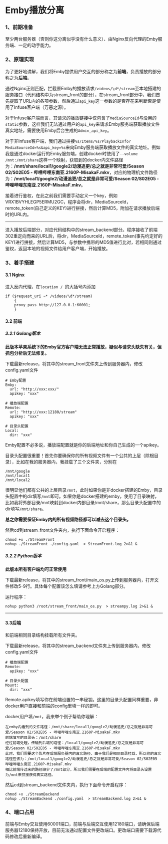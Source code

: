 # Emby播放分离

### 1、前期准备

至少两台服务器（否则你这分离似乎没有什么意义）、由Nginx反向代理的Emby服务端、一定的动手能力。

### 2、原理实现

为了更好地讲解，我们将Emby提供用户交互的部分称之为**前端**，负责播放的部分称之为**后端**。

通过Nginx正则匹配，拦截原Emby的播放请求`/videos/\d*/stream`至本地搭建的服务接口（代码结构中为stream_front的部分），在stream_front部分中，我们首先提取了URL内的各项参数，然后通过`api_key`这一参数的是否存在来判断否是使用了Infuse客户端（万恶之源）。

对于Infuse客户端而言，其请求的播放链接中仅包含了`MediaSourceId`与没用的`static`参数，这样我们无法通过用户的`api_key`来请求Emby服务端获取播放文件真实地址，需要使用Emby后台生成的`Admin_api_key`。

对于非Infuse客户端，我们通过拼接`%s/Items/%s/PlaybackInfo?MediaSourceId=%s&api_key=%s`来向Emby服务端获取播放文件的真实地址。例如我是通过docker运行的Emby服务端，创建docker时使用了`--volume /mnt:/mnt/share`这样一个映射，获取到的docker内文件路径为：**/mnt/share/local1/google2/动漫追更/总之就是非常可爱/Season 02/S02E05 - 哔哩哔哩东南亚.2160P-MisakaF.mkv**，对应的物理机文件路径为：**/mnt/local1/google2/动漫追更/总之就是非常可爱/Season 02/S02E05 - 哔哩哔哩东南亚.2160P-MisakaF.mkv**。

接着进行鉴权，在此之前我们需要手动定义一个key，例如VRX1BVYHLEGP5ERMU2GC，程序会将dir，MediaSourceId，remote_token(自己定义的KEY)进行拼接，然后计算MD5，附加在请求播放后端时的URL内。

------

进入播放后端部分，对应代码结构中的stream_backend部分。程序接收了前端302重定向而来的URL后，将dir，MediaSourceId，remote_token(事先约定好的KEY)进行拼接，然后计算MD5，与参数中携带的MD5值进行比对，若相同则通过鉴权，返回本地的视频文件给用户客户端，开始播放。

### 3、着手搭建

#### 3.1 Nginx

进入反向代理，在`location / `的大括号内添加

```
if ($request_uri ~* /videos/\d*/stream)
    {
    proxy_pass http://127.0.0.1:60001;
    }
```

#### 3.2 前端

##### 3.2.1 Golang版本

**此版本苹果系统下的Emby官方客户端无法正常播放，疑似与请求头缺失有关，但抓包分析后无法修复。**

下载最新release，将其中的stream_front文件夹上传到服务器内，修改config.yaml文件

```
# Emby配置
Emby:
  url: "http://xxx:xxx/"
  apikey: "xxx"

# 播放端配置
Remote:
  url: "http://xxx:12180/stream"
  apikey: "xxx"

# 目录头配置
Local: 
  dir: "xxx"
```

Emby配置不必多说，播放端配置就是你的后端地址和你自己生成的一个apikey。

目录头配置很重要！首先你要确保你的所有视频文件有一个公共的上层（除根目录），比如在我的服务器内，我挂载了三个文件夹，分别在

```
/mnt/google
/mnt/local1
/mnt/local2
```

很明显他们都有公共的上层目录`/mnt`，此时如果你是非docker搭建的Emby，目录头配置中的dir填写`/mnt`即可。如果你是docker搭建的emby，使用了目录映射，比如我将外部目录/mnt映射到docker内部目录/mnt/share，那么目录头配置中的dir填写`/mnt/share`。

**总之你需要保证Emby内的所有视频路径都可以减去这个目录头。**

然后cd到stream_front文件夹内，执行下面命令开启程序：

```
chmod +x ./StreamFront
nohup ./StreamFront ./config.yaml  > StreamFront.log 2>&1 &
```

##### 3.2.2 Python版本

**此版本所有客户端均可正常使用**

下载最新release，将其中的stream_front/main_os.py上传到服务器内，打开文件修改5-9行。具体每个配置该怎么填请参考上方Golang部分。

运行程序：

```
nohup python3 /root/stream_front/main_os.py  > streampy.log 2>&1 &
```

------

#### 3.3后端

和前端相同目录结构挂载所有文件夹。

下载最新release，将其中的stream_backend文件夹上传到服务器内，修改config.yaml文件

```
# 播放端配置
Remote:
  apikey: "xxx"

# 目录头配置
Mount: 
  dir: "xxx"
```

Remote.apikey填写你在前端设置的一串秘钥。这里的目录头配置同样重要，非docker用户直接和前端的config里填一样的即可。

docker用户填`/mnt`，我来举个例子帮助你理解：

```
在emby内看到的文件路径：/mnt/share/local1/google2/动漫追更/总之就是非常可爱/Season 02/S02E05 - 哔哩哔哩东南亚.2160P-MisakaF.mkv
前端填写的目录头：/mnt/share
经过前端处理，传输到后端的路径：/local1/google2/动漫追更/总之就是非常可爱/Season 02/S02E05 - 哔哩哔哩东南亚.2160P-MisakaF.mkv
此时，我们需要这个影片在后端服务器内的真实路径，由于我们是相同目录挂载，所以他的真实路径应该为：/mnt/local1/google2/动漫追更/总之就是非常可爱/Season 02/S02E05 - 哔哩哔哩东南亚.2160P-MisakaF.mkv
相比前端传过来的路径缺少了/mnt部分，所以我们需要在后端的配置文件内将目录头设置为/mnt来拼接获得真实路径。
```

然后cd到stream_backend文件夹内，执行下面命令开启程序：

```
chmod +x ./StreamBackend
nohup ./StreamBackend ./config.yaml  > StreamBackend.log 2>&1 &
```

### 4、端口占用

前端与Emby交互使用60001端口，前端与后端交互使用12180端口，请确保后端服务器12180保持开放，目前无法通过配置文件更改端口。更改端口需要下载源代码修改后重新编译。
